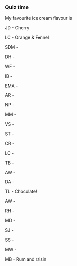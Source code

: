 ### Quiz time

My favourite ice cream flavour is

JD - Cherry

LC - Orange & Fennel

SDM - 

DH -

WF -

IB -

EMA -

AR -

NP -

MM -

VS -

ST -

CR -

LC - 

TB -

AW - 

DA -

TL - Chocolate!

AW -

RH -

MD -

SJ -

SS - 

MW -

MB - Rum and raisin
